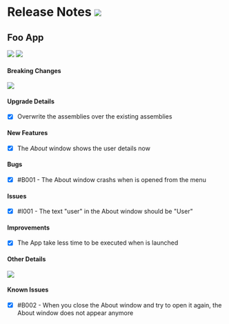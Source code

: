 # Release Notes <img src="https://img.shields.io/badge/Release 27-green" />

## Foo App
<img src="https://img.shields.io/badge/v1.0.1-green" /> <img src="https://img.shields.io/badge/18/09/2019-blueviolet" />

#### Breaking Changes
<img src="https://img.shields.io/badge/not available-lightgrey" />

#### Upgrade Details
- [X] Overwrite the assemblies over the existing assemblies

#### New Features
- [X] The *About* window shows the user details now

#### Bugs
- [X] #B001 - The About window crashs when is opened from the menu

#### Issues
- [X] #I001 - The text "user" in the About window should be "User"

#### Improvements
- [X] The App take less time to be executed when is launched

#### Other Details
<img src="https://img.shields.io/badge/not available-lightgrey" />

#### Known Issues
- [X] #B002 - When you close the About window and try to open it again, the About window does not appear anymore 
